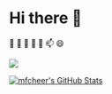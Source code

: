 # Hi there 👋

🔭 🌱 👯 🤔 💬 📫 😄

![](https://github-readme-stats.vercel.app/api/top-langs/?username=mfcheer&hide_langs_below=1&theme=default&line_height=27&layout=compact)

[![mfcheer's GitHub Stats](https://github-readme-stats.vercel.app/api?username=mfcheer&show_icons=true&count_private=true&include_all_commits=true&line_height=21)](https://github.com/anuraghazra/github-readme-stats)

